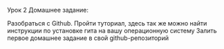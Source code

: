 Урок 2
Домашнее задание:

Разобраться с Github. Пройти туториал, здесь так же можно найти инструкции по установке гита на вашу операционную систему
Залить первое домашнее задание в свой github-репозиторий

